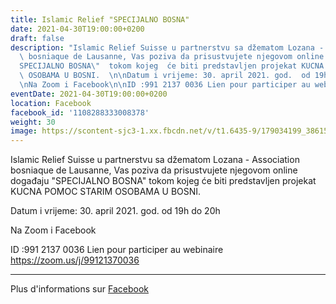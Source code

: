 ```yaml
---
title: Islamic Relief "SPECIJALNO BOSNA"
date: 2021-04-30T19:00:00+0200
draft: false
description: "Islamic Relief Suisse u partnerstvu sa džematom Lozana - Association\
  \ bosniaque de Lausanne, Vas poziva da prisustvujete njegovom online događaju \"\
  SPECIJALNO BOSNA\"  tokom kojeg  će biti predstavljen projekat KUCNA POMOC  STARIM\
  \ OSOBAMA U BOSNI.  \n\nDatum i vrijeme: 30. april 2021. god.  od 19h do 20h  \n\
  \nNa Zoom i Facebook\n\nID :991 2137 0036 Lien pour participer au webinaire https://zoom.us/j/99121370036"
eventDate: 2021-04-30T19:00:00+0200
location: Facebook
facebook_id: '1108288333008378'
weight: 30
image: https://scontent-sjc3-1.xx.fbcdn.net/v/t1.6435-9/179034199_3861536210608836_3937081865507227599_n.jpg?_nc_cat=106&ccb=1-7&_nc_sid=9e60e4&_nc_eui2=AeHFHkEXWI3G4QzBqZn_yemjl20gmntJqYyXbSCae0mpjJBqf9j8T1w9VijY8z6a1kcHiMTNR2Gao1rgVgm-3s6M&_nc_ohc=Ve-OginyWosQ7kNvwF_Dqvw&_nc_oc=Adn-fO8vPid0pOiNwSQHS1BorfV8OrCgTXUD4SoY5yIy-hdTDiAluUcT4e4dS6XFrrQ&_nc_zt=23&_nc_ht=scontent-sjc3-1.xx&edm=ABTKTjYEAAAA&_nc_gid=REawL56KNSPmk4ZXw5z31w&oh=00_AfE51am4r0hmSJJYiwAds018_6pU0Nrw4DaJxWBD1JoUMg&oe=683C803B
---
```


Islamic Relief Suisse u partnerstvu sa džematom Lozana - Association bosniaque de Lausanne, Vas poziva da prisustvujete njegovom online događaju "SPECIJALNO BOSNA"  tokom kojeg  će biti predstavljen projekat KUCNA POMOC  STARIM OSOBAMA U BOSNI.  

Datum i vrijeme: 30. april 2021. god.  od 19h do 20h  

Na Zoom i Facebook

ID :991 2137 0036 Lien pour participer au webinaire https://zoom.us/j/99121370036

---

Plus d'informations sur [Facebook](https://facebook.com/events/1108288333008378)